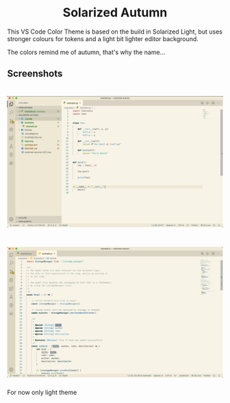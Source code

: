# <center>Solarized Autumn</center>

This VS Code Color Theme is based on the build in Solarized Light, but uses stronger colours for tokens and a light bit lighter editor background.

The colors remind me of autumn, that's why the name...

## Screenshots

<h1 align="center">
  <img src="screenshots/example_python.png" width="600px" alt="logo">
</h1>

<h1 align="center">
  <img src="screenshots/example_js.png" width="600px" alt="logo">
</h1>

For now only light theme
